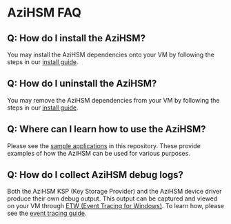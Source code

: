 # AziHSM FAQ

## Q: How do I install the AziHSM?

You may install the AziHSM dependencies onto your VM by following the steps in our [install guide](./Install.md).

## Q: How do I uninstall the AziHSM?

You may remove the AziHSM dependencies from your VM by following the steps in our [install guide](./Install.md).

## Q: Where can I learn how to use the AziHSM?

Please see the [sample applications](./samples) in this repository.
These provide examples of how the AziHSM can be used for various purposes.

## Q: How do I collect AziHSM debug logs?

Both the AziHSM KSP (Key Storage Provider) and the AziHSM device driver produce their own debug output.
This output can be captured and viewed on your VM through [ETW (Event Tracing for Windows)](https://learn.microsoft.com/en-us/windows/win32/etw/event-tracing-portal).
To learn how, please see the [event tracing guide](./EventTracing.md).

